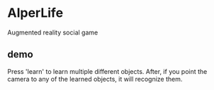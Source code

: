 # AIperLife

Augmented reality social game


## demo

Press 'learn' to learn multiple different objects. After, if you point the camera to any of the learned objects, it will recognize them.
